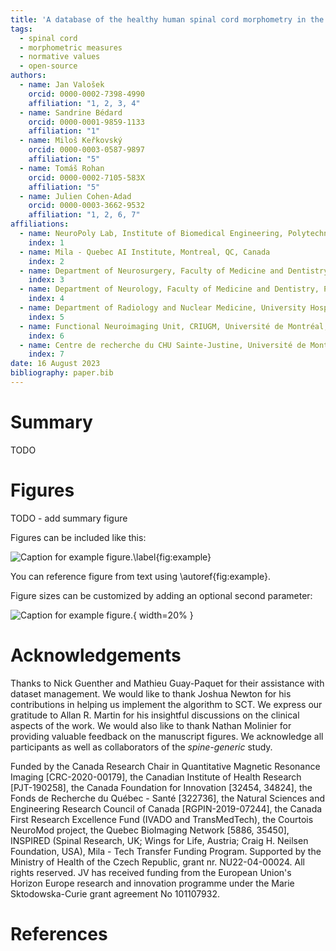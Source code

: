 ```yaml
---
title: 'A database of the healthy human spinal cord morphometry in the PAM50 template space'
tags:
  - spinal cord
  - morphometric measures 
  - normative values
  - open-source
authors:
  - name: Jan Valošek
    orcid: 0000-0002-7398-4990
    affiliation: "1, 2, 3, 4"
  - name: Sandrine Bédard
    orcid: 0000-0001-9859-1133
    affiliation: "1"
  - name: Miloš Keřkovský
    orcid: 0000-0003-0587-9897
    affiliation: "5"
  - name: Tomáš Rohan
    orcid: 0000-0002-7105-583X
    affiliation: "5"
  - name: Julien Cohen-Adad
    orcid: 0000-0003-3662-9532
    affiliation: "1, 2, 6, 7"
affiliations:
  - name: NeuroPoly Lab, Institute of Biomedical Engineering, Polytechnique Montreal, Montreal, QC, Canada
    index: 1
  - name: Mila - Quebec AI Institute, Montreal, QC, Canada
    index: 2
  - name: Department of Neurosurgery, Faculty of Medicine and Dentistry, Palacký University Olomouc, Olomouc, Czechia
    index: 3
  - name: Department of Neurology, Faculty of Medicine and Dentistry, Palacký University Olomouc, Olomouc, Czechia
    index: 4
  - name: Department of Radiology and Nuclear Medicine, University Hospital Brno and Masaryk University, Brno, Czechia
    index: 5
  - name: Functional Neuroimaging Unit, CRIUGM, Université de Montréal, Montreal, QC, Canada
    index: 6
  - name: Centre de recherche du CHU Sainte-Justine, Université de Montréal, Montreal, QC, Canada
    index: 7
date: 16 August 2023
bibliography: paper.bib
---
```


# Summary

TODO

# Figures

TODO - add summary figure

Figures can be included like this:

![Caption for example figure.\label{fig:example}](images/example_figure.png)

You can reference figure from text using \autoref{fig:example}.

Figure sizes can be customized by adding an optional second parameter:

![Caption for example figure.](images/example_figure.png){ width=20% }

# Acknowledgements

Thanks to Nick Guenther and Mathieu Guay-Paquet for their assistance with dataset management. We would like to thank Joshua Newton for his contributions in helping us implement the algorithm to SCT. We express our gratitude to Allan R. Martin for his insightful discussions on the clinical aspects of the work. We would also like to thank Nathan Molinier for providing valuable feedback on the manuscript figures. We acknowledge all participants as well as collaborators of the _spine-generic_ study.

Funded by the Canada Research Chair in Quantitative Magnetic Resonance Imaging [CRC-2020-00179], the Canadian Institute of Health Research [PJT-190258], the Canada Foundation for Innovation [32454, 34824], the Fonds de Recherche du Québec - Santé [322736], the Natural Sciences and Engineering Research Council of Canada [RGPIN-2019-07244], the Canada First Research Excellence Fund (IVADO and TransMedTech), the Courtois NeuroMod project, the Quebec BioImaging Network [5886, 35450], INSPIRED (Spinal Research, UK; Wings for Life, Austria; Craig H. Neilsen Foundation, USA), Mila - Tech Transfer Funding Program. Supported by the Ministry of Health of the Czech Republic, grant nr. NU22-04-00024. All rights reserved. JV has received funding from the European Union's Horizon Europe research and innovation programme under the Marie Sktodowska-Curie grant agreement No 101107932.

# References
